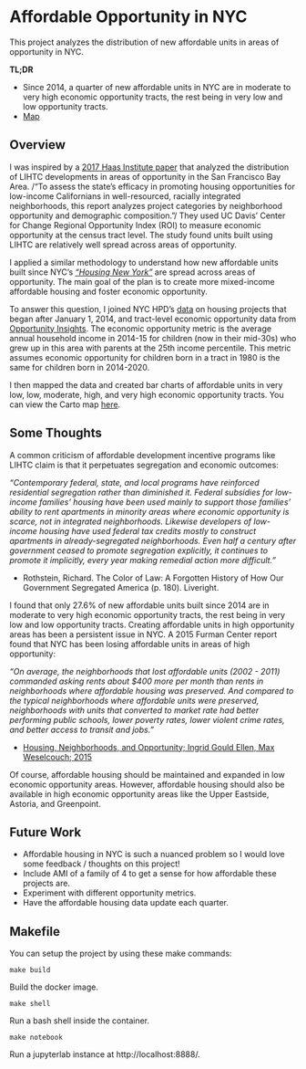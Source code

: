 # Affordable Opportunity in NYC

This project analyzes the distribution of new affordable units in areas of opportunity in NYC.

**TL;DR**
*   Since 2014, a quarter of new affordable units in NYC are in moderate to very high economic opportunity tracts, the rest being in very low and low opportunity tracts. 
*   [Map](https://bendnorman.carto.com/builder/184e678c-dc78-4528-b9a8-94dafc29ae2d/embed)

## Overview

I was inspired by a [2017 Haas Institute paper](http://haasinstitute.berkeley.edu/sites/default/files/haasinstitute_lihtc_ca_publish_mar14.pdf) that analyzed the distribution of LIHTC developments in areas of opportunity in the San Francisco Bay Area. /“To assess the state’s efficacy in promoting housing opportunities for low-income Californians in well-resourced, racially integrated neighborhoods, this report analyzes project categories by neighborhood opportunity and demographic composition.”/ They used UC Davis’ Center for Change Regional Opportunity Index (ROI) to measure economic opportunity at the census tract level. The study found units built using LIHTC are relatively well spread across areas of opportunity. 

I applied a similar methodology to understand how new affordable units built since NYC’s _[“Housing New York”](http://www.nyc.gov/html/housing/assets/downloads/pdf/housing_plan.pdf)_ are spread across areas of opportunity.  The main goal of the plan is to create more mixed-income affordable housing and foster economic opportunity. 

To answer this question, I joined NYC HPD’s [data](https://data.cityofnewyork.us/Housing-Development/Housing-New-York-Units-by-Building/hg8x-zxpr) on housing projects that began after January 1, 2014, and tract-level economic opportunity data from [Opportunity Insights](https://www.opportunityatlas.org/).  The economic opportunity metric is the average annual household income in 2014-15 for children (now in their mid-30s) who grew up in this area with parents at the 25th income percentile. This metric assumes economic opportunity for children born in a tract in 1980 is the same for children born in 2014-2020. 

I then mapped the data and created bar charts of affordable units in very low, low, moderate, high, and very high economic opportunity tracts. You can view the Carto map [here](https://bendnorman.carto.com/builder/184e678c-dc78-4528-b9a8-94dafc29ae2d/embed). 


## Some Thoughts

A common criticism of affordable development incentive programs like LIHTC claim is that it perpetuates segregation and economic outcomes:

_“Contemporary federal, state, and local programs have reinforced residential segregation rather than diminished it. Federal subsidies for low-income families’ housing have been used mainly to support those families’ ability to rent apartments in minority areas where economic opportunity is scarce, not in integrated neighborhoods. Likewise developers of low-income housing have used federal tax credits mostly to construct apartments in already-segregated neighborhoods. Even half a century after government ceased to promote segregation explicitly, it continues to promote it implicitly, every year making remedial action more difficult.”_

 * Rothstein, Richard. The Color of Law: A Forgotten History of How Our Government Segregated America (p. 180). Liveright.

I found that only 27.6% of new affordable units built since 2014 are in moderate to very high economic opportunity tracts, the rest being in very low and low opportunity tracts. Creating affordable units in high opportunity areas has been a persistent issue in NYC. A 2015 Furman Center report found that NYC has been losing affordable units in areas of high opportunity: 

_“On average, the neighborhoods that lost affordable units (2002 - 2011) commanded asking rents about $400 more per month than rents in neighborhoods where affordable housing was preserved. And compared to the typical neighborhoods where affordable units were preserved, neighborhoods with units that converted to market rate had better performing public schools, lower poverty rates, lower violent crime rates, and better access to transit and jobs.”_
 *   [Housing, Neighborhoods, and Opportunity; Ingrid Gould Ellen, Max Weselcouch; 2015](https://furmancenter.org/thestoop/entry/report-new-york-city-losing-affordable-housing-stock-in-high-opportunity-ne)

Of course, affordable housing should be maintained and expanded in low economic opportunity areas. However, affordable housing should also be available in high economic opportunity areas like the Upper Eastside, Astoria, and Greenpoint. 

## Future Work
 - Affordable housing in NYC is such a nuanced problem so I would love some feedback / thoughts on this project!
 - Include AMI of a family of 4 to get a sense for how affordable these projects are.
 - Experiment with different opportunity metrics.
 - Have the affordable housing data update each quarter.

## Makefile
You can setup the project by using these make commands:
```
make build
```
Build the docker image.

```
make shell
```
Run a bash shell inside the container.

```
make notebook
```
Run a jupyterlab instance at http://localhost:8888/.
